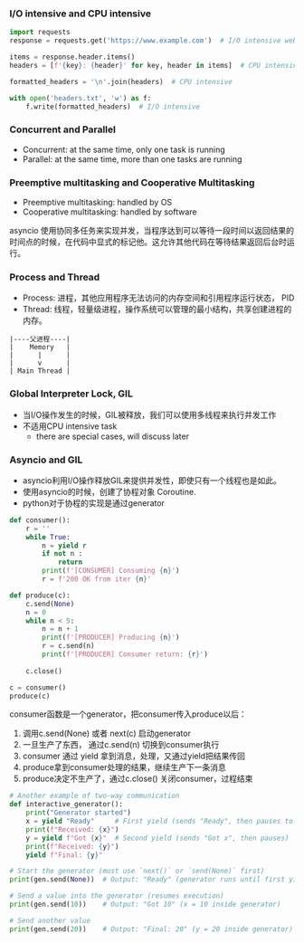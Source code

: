 
### I/O intensive and CPU intensive
```python
import requests
response = requests.get('https://www.example.com')  # I/O intensive web request

items = response.header.items()
headers = [f'{key}: {header}' for key, header in items]  # CPU intensive

formatted_headers = '\n'.join(headers)  # CPU intensive

with open('headers.txt', 'w') as f:
    f.write(formatted_headers)  # I/O intensive
```

### Concurrent and Parallel
- Concurrent: at the same time, only one task is running
- Parallel: at the same time, more than one tasks are running

### Preemptive multitasking and Cooperative Multitasking
- Preemptive multitasking: handled by OS
- Cooperative multitasking: handled by software

asyncio 使用协同多任务来实现并发，当程序达到可以等待一段时间以返回结果的时间点的时候，在代码中显式的标记他。这允许其他代码在等待结果返回后台时运行。

### Process and Thread
- Process: 进程，其他应用程序无法访问的内存空间和引用程序运行状态， PID
- Thread: 线程，轻量级进程，操作系统可以管理的最小结构，共享创建进程的内存。

```
|----父进程----|
|    Memory   |
|      |      |
|      v      |
| Main Thread |
```

### Global Interpreter Lock, GIL
- 当I/O操作发生的时候，GIL被释放，我们可以使用多线程来执行并发工作
- 不适用CPU intensive task
  - there are special cases, will discuss later

### Asyncio and GIL
- asyncio利用I/O操作释放GIL来提供并发性，即使只有一个线程也是如此。
- 使用asyncio的时候，创建了协程对象 Coroutine.
- python对于协程的实现是通过generator
```python
def consumer():
    r = ''
    while True:
        n = yield r
        if not n :
            return
        print(f'[CONSUMER] Consuming {n}')
        r = f'200 OK from iter {n}'

def produce(c):
    c.send(None)
    n = 0
    while n < 5:
        n = n + 1
        print(f'[PRODUCER] Producing {n}')
        r = c.send(n)
        print(f'[PRODUCER] Consumer return: {r}')
    
    c.close()

c = consumer()
produce(c)
```
consumer函数是一个generator，把consumer传入produce以后：
1. 调用c.send(None) 或者 next(c) 启动generator
2. 一旦生产了东西， 通过c.send(n) 切换到consumer执行
3. consumer 通过 yield 拿到消息，处理，又通过yield把结果传回
4.  produce拿到consumer处理的结果，继续生产下一条消息
5.  produce决定不生产了，通过c.close() 关闭consumer，过程结束

```python
# Another example of two-way communication
def interactive_generator():
    print("Generator started")
    x = yield "Ready"     # First yield (sends "Ready", then pauses to receive)
    print(f"Received: {x}")
    y = yield f"Got {x}"  # Second yield (sends "Got x", then pauses)
    print(f"Received: {y}")
    yield f"Final: {y}"

# Start the generator (must use `next()` or `send(None)` first)
print(gen.send(None))  # Output: "Ready" (generator runs until first yield)

# Send a value into the generator (resumes execution)
print(gen.send(10))    # Output: "Got 10" (x = 10 inside generator)

# Send another value
print(gen.send(20))    # Output: "Final: 20" (y = 20 inside generator)
```